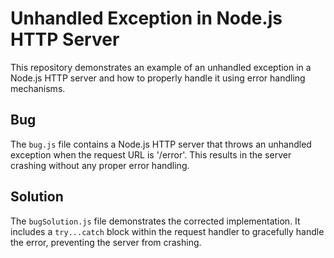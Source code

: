 # Unhandled Exception in Node.js HTTP Server

This repository demonstrates an example of an unhandled exception in a Node.js HTTP server and how to properly handle it using error handling mechanisms.

## Bug

The `bug.js` file contains a Node.js HTTP server that throws an unhandled exception when the request URL is '/error'. This results in the server crashing without any proper error handling. 

## Solution

The `bugSolution.js` file demonstrates the corrected implementation.  It includes a `try...catch` block within the request handler to gracefully handle the error, preventing the server from crashing.
